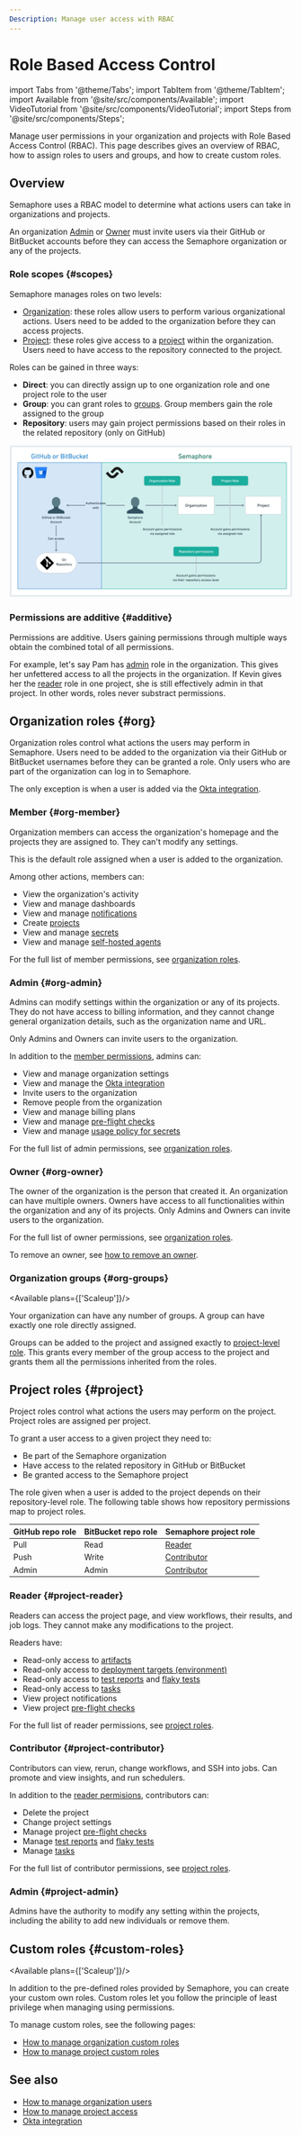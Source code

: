 ```yaml
---
Description: Manage user access with RBAC
---
```


# Role Based Access Control

import Tabs from '@theme/Tabs';
import TabItem from '@theme/TabItem';
import Available from '@site/src/components/Available';
import VideoTutorial from '@site/src/components/VideoTutorial';
import Steps from '@site/src/components/Steps';

<VideoTutorial title="How to use Role Based Access Control" src="https://www.youtube.com/embed/YQ3LP5_UmpA?si=9GXkhLkPwT9lMpYJ" />

Manage user permissions in your organization and projects with Role Based Access Control (RBAC). This page describes gives an overview of RBAC, how to assign roles to users and groups, and how to create custom roles.

## Overview

Semaphore uses a RBAC model to determine what actions users can take in organizations and projects.

An organization [Admin](#org-admin) or [Owner](#org-owner) must invite users via their GitHub or BitBucket accounts before they can access the Semaphore organization or any of the projects.

### Role scopes {#scopes}

Semaphore manages roles on two levels:

- [Organization](#org): these roles allow users to perform various organizational actions. Users need to be added to the organization before they can access projects.
- [Project](#project): these roles give access to a [project](./projects) within the organization. Users need to have access to the repository connected to the project.

Roles can be gained in three ways:

- **Direct**: you can directly assign up to one organization role and one project role to the user
- **Group**: you can grant roles to [groups](#org-groups). Group members gain the role assigned to the group
- **Repository**: users may gain project permissions based on their roles in the related repository (only on GitHub)

![RBAC authentication relations](./img/rbac-diagram.jpg)

### Permissions are additive {#additive}

Permissions are additive. Users gaining permissions through multiple ways obtain the combined total of all permissions.

For example, let's say Pam has [admin](#org-admin) role in the organization. This gives her unfettered access to all the projects in the organization. If Kevin gives her the [reader](#project-reader) role in one project, she is still effectively admin in that project. In other words, roles never substract permissions.

## Organization roles {#org}

Organization roles control what actions the users may perform in Semaphore. Users need to be added to the organization via their GitHub or BitBucket usernames before they can be granted a role. Only users who are part of the organization can log in to Semaphore.

The only exception is when a user is added via the [Okta integration](./okta).

### Member {#org-member}

Organization members can access the organization's homepage and the projects they are assigned to. They can't modify any settings.

This is the default role assigned when a user is added to the organization.

Among other actions, members can:

- View the organization's activity
- View and manage dashboards
- View and manage [notifications](./notifications)
- Create [projects](./projects)
- View and manage [secrets](./secrets)
- View and manage [self-hosted agents](./self-hosted)

For the full list of member permissions, see [organization roles](./organizations#org-roles).

### Admin {#org-admin}

Admins can modify settings within the organization or any of its projects. They do not have access to billing information, and they cannot change general organization details, such as the organization name and URL.

Only Admins and Owners can invite users to the organization.

In addition to the [member permissions](#org-member), admins can:

- View and manage organization settings
- View and manage the [Okta integration](./okta)
- Invite users to the organization
- Remove people from the organization
- View and manage billing plans
- View and manage [pre-flight checks](./org-preflight)
- View and manage [usage policy for secrets](./secrets#secret-access-policy)

For the full list of admin permissions, see [organization roles](./organizations#org-roles).

### Owner {#org-owner}

The owner of the organization is the person that created it. An organization can have multiple owners.  Owners have access to all functionalities within the organization and any of its projects. Only Admins and Owners can invite users to the organization.

For the full list of owner permissions, see [organization roles](./organizations#org-roles).

To remove an owner, see [how to remove an owner](https://docs.semaphoreci.com/using-semaphore/organizations#remove-owner).

### Organization groups {#org-groups}

<Available plans={['Scaleup']}/>

Your organization can have any number of groups. A group can have exactly one role directly assigned.

Groups can be added to the project and assigned exactly to [project-level role](#project). This grants every member of the group access to the project and grants them all the permissions inherited from the roles.

## Project roles {#project}

Project roles control what actions the users may perform on the project. Project roles are assigned per project.

To grant a user access to a given project they need to:

- Be part of the Semaphore organization
- Have access to the related repository in GitHub or BitBucket
- Be granted access to the Semaphore project

The role given when a user is added to the project depends on their repository-level role. The following table shows how repository permissions map to project roles.

| GitHub repo role | BitBucket repo role | Semaphore project role | 
|--|--|--|
|Pull|Read|[Reader](#project-reader)|
|Push|Write|[Contributor](#project-contributor)|
|Admin|Admin|[Contributor](#project-contributor)|

### Reader {#project-reader}

Readers can access the project page, and view workflows, their results, and job logs. They cannot make any modifications to the project.

Readers have:

- Read-only access to [artifacts](./artifacts)
- Read-only access to [deployment targets (environment)](./promotions#deployment-targets)
- Read-only access to [test reports](./tests/test-reports) and [flaky tests](./tests/flaky-tests)
- Read-only access to [tasks](./tasks)
- View project notifications
- View project [pre-flight checks](./projects#preflight)

For the full list of reader permissions, see [project roles](./projects#project-roles).

### Contributor {#project-contributor}

Contributors can view, rerun, change workflows, and SSH into jobs. Can promote and view insights, and run schedulers.

In addition to the [reader permisions](#project-reader), contributors can:

- Delete the project
- Change project settings
- Manage project [pre-flight checks](./projects#preflight)
- Manage [test reports](./tests/test-reports) and [flaky tests](./tests/flaky-tests)
- Manage [tasks](./tasks)

For the full list of contributor permissions, see [project roles](./projects#project-roles).

### Admin {#project-admin}

Admins have the authority to modify any setting within the projects, including the ability to add new individuals or remove them.

## Custom roles {#custom-roles}

<Available plans={['Scaleup']}/>

In addition to the pre-defined roles provided by Semaphore, you can create your custom own roles. Custom roles let you follow the principle of least privilege when managing using permissions.

To manage custom roles, see the following pages:

- [How to manage organization custom roles](./organizations#custom)
- [How to manage project custom roles](./projects#custom-roles)

## See also

- [How to manage organization users](./organizations#people)
- [How to manage project access](./projects#people)
- [Okta integration](./okta)
